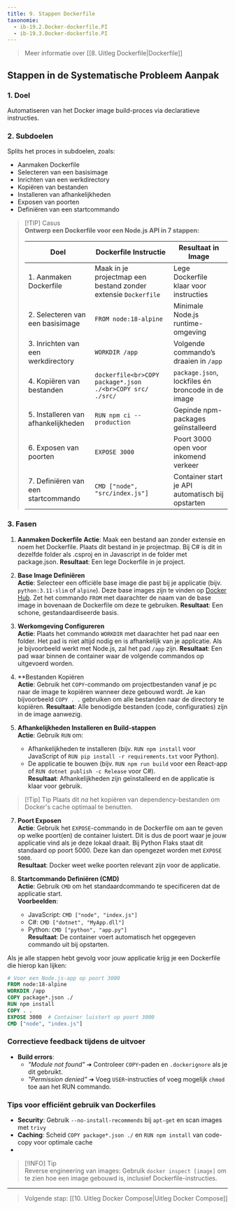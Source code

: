 ```yaml
---
title: 9. Stappen Dockerfile
taxonomie:
  - ib-19.2.Docker-dockerfile.PI
  - ib-19.3.Docker-dockerfile.PI
---
```


> Meer informatie over [[8. Uitleg Dockerfile|Dockerfile]]

## Stappen in de Systematische Probleem Aanpak
### 1. Doel
Automatiseren van het Docker image build-proces via declaratieve instructies.

### 2. Subdoelen
Splits het proces in subdoelen, zoals:
- Aanmaken Dockerfile
- Selecteren van een basisimage
- Inrichten van een werkdirectory
- Kopiëren van bestanden
- Installeren van afhankelijkheden
- Exposen van poorten
- Definiëren van een startcommando
  
>[!TIP] Casus  
>**Ontwerp een Dockerfile voor een Node.js API in 7 stappen:**
> 
>|Doel|Dockerfile Instructie|Resultaat in Image|
>|---|---|---|
>|1. Aanmaken Dockerfile|Maak in je projectmap een bestand zonder extensie `Dockerfile`|Lege Dockerfile klaar voor instructies|
> |2. Selecteren van een basisimage|`FROM node:18-alpine`|Minimale Node.js runtime-omgeving|
> |3. Inrichten van een werkdirectory|`WORKDIR /app`|Volgende commando’s draaien in `/app`|
> |4. Kopiëren van bestanden|`dockerfile<br>COPY package*.json ./<br>COPY src/ ./src/`|`package.json`, lockfiles én broncode in de image|
> |5. Installeren van afhankelijkheden|`RUN npm ci --production`|Gepinde npm-packages geïnstalleerd|
> |6. Exposen van poorten|`EXPOSE 3000`|Poort 3000 open voor inkomend verkeer|
> |7. Definiëren van een startcommando|`CMD ["node", "src/index.js"]`|Container start je API automatisch bij opstarten|

### 3. Fasen  
1. **Aanmaken Dockerfile**
   **Actie**: Maak een bestand aan zonder extensie en noem het Dockerfile. Plaats dit bestand in je projectmap. Bij C# is dit in dezelfde folder als .csproj en in Javascript in de folder met package.json.
   **Resultaat**: Een lege Dockerfile in je project.

2. **Base Image Definiëren**  
   **Actie**: Selecteer een officiële base image die past bij je applicatie (bijv. `python:3.11-slim` of `alpine`). Deze base images zijn te vinden op [Docker Hub](https://hub.docker.com/search?badges=official). Zet het commando `FROM` met daarachter de naam van de base image in bovenaan de Dockerfile om deze te gebruiken.
   **Resultaat**: Een schone, gestandaardiseerde basis.  

3. **Werkomgeving Configureren**  
   **Actie**: Plaats het commando `WORKDIR` met daarachter het pad naar een folder. Het pad is niet altijd nodig en is afhankelijk van je applicatie. Als je bijvoorbeeld werkt met Node.js, zal het pad  `/app` zijn.
   **Resultaat**: Een pad waar binnen de container waar de volgende commandos op uitgevoerd worden.  

4. **Bestanden Kopiëren  
   **Actie**: Gebruik het `COPY`-commando om projectbestanden vanaf je pc naar de image te kopiëren wanneer deze gebouwd wordt. Je kan bijvoorbeeld `COPY . .` gebruiken om alle bestanden naar de directory te kopiëren.
   **Resultaat**: Alle benodigde bestanden (code, configuraties) zijn in de image aanwezig.  

5. **Afhankelijkheden Installeren en Build-stappen**  
   **Actie**: Gebruik `RUN` om:  
   - Afhankelijkheden te installeren (bijv. `RUN npm install` voor JavaScript of `RUN pip install -r requirements.txt` voor Python).  
   - De applicatie te bouwen (bijv. `RUN npm run build` voor een React-app of `RUN dotnet publish -c Release` voor C#).  
   **Resultaat**: Afhankelijkheden zijn geïnstalleerd en de applicatie is klaar voor gebruik.

> [!Tip] Tip
>  Plaats dit *na* het kopiëren van dependency-bestanden om Docker's cache optimaal te benutten.  

7. **Poort Exposen**  
   **Actie**: Gebruik het `EXPOSE`-commando in de Dockerfile om aan te geven op welke poort(en) de container luistert. Dit is dus de poort waar je jouw applicatie vind als je deze lokaal draait. Bij Python Flaks staat dit standaard op poort 5000. Deze kan dan opengezet worden met `EXPOSE 5000`.  
   **Resultaat**: Docker weet welke poorten relevant zijn voor de applicatie.  

8. **Startcommando Definiëren (CMD)**  
   **Actie**: Gebruik `CMD` om het standaardcommando te specificeren dat de applicatie start.  
   **Voorbeelden**:  
     - JavaScript: `CMD ["node", "index.js"]`  
     - C#: `CMD ["dotnet", "MyApp.dll"]`  
     - Python: `CMD ["python", "app.py"]`  
   **Resultaat**: De container voert automatisch het opgegeven commando uit bij opstarten.  

Als je alle stappen hebt gevolg voor jouw applicatie krijg je een Dockerfile die hierop kan lijken:
``` Dockerfile
# Voor een Node.js-app op poort 3000  
FROM node:18-alpine  
WORKDIR /app  
COPY package*.json ./  
RUN npm install  
COPY . .  
EXPOSE 3000  # Container luistert op poort 3000  
CMD ["node", "index.js"]  
```

### Correctieve feedback tijdens de uitvoer
- **Build errors**:  
  - *"Module not found"* ➔ Controleer `COPY`-paden en `.dockerignore` als je dit gebruikt. 
  - *"Permission denied"* ➔ Voeg `USER`-instructies of voeg mogelijk `chmod` toe aan het RUN commando.

### Tips voor efficiënt gebruik van Dockerfiles
- **Security**: Gebruik `--no-install-recommends` bij `apt-get` en scan images met `trivy`  
- **Caching**: Scheid `COPY package*.json ./` en `RUN npm install` van code-copy voor optimale cache 
- 
> [!INFO] Tip  
> Reverse engineering van images: Gebruik `docker inspect [image]` om te zien hoe een image gebouwd is, inclusief Dockerfile-instructies. 

---

> Volgende stap: [[10. Uitleg Docker Compose|Uitleg Docker Compose]]
